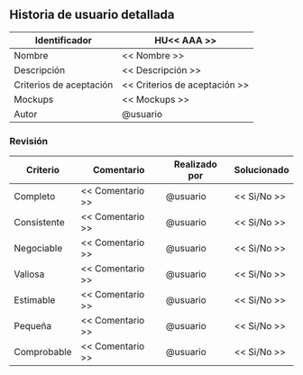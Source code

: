 ## Historia de usuario detallada

| Identificador           | HU<< AAA >>                    | 
|-------------------------|--------------------------------| 
| Nombre                  | << Nombre >>                   | 
| Descripción             | << Descripción >>              | 
| Criterios de aceptación | << Criterios de aceptación >>  | 
| Mockups                 | << Mockups >>                  | 
| Autor                   | @usuario                       | 




### Revisión
| Criterio      | Comentario       | Realizado por | Solucionado |
|---------------|------------------|---------------|---------------|
| Completo      | << Comentario >> | @usuario      | << Si/No >> |
| Consistente   | << Comentario >> | @usuario      | << Si/No >> |
| Negociable    | << Comentario >> | @usuario      | << Si/No >> |
| Valiosa       | << Comentario >> | @usuario      | << Si/No >> |
| Estimable     | << Comentario >> | @usuario      | << Si/No >> |
| Pequeña       | << Comentario >> | @usuario      | << Si/No >> |
| Comprobable   | << Comentario >> | @usuario      | << Si/No >> |
